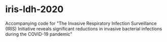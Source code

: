 # iris-ldh-2020
Accompanying code for "The Invasive Respiratory Infection Surveillance (IRIS) Initiative reveals significant reductions in invasive bacterial infections during the COVID-19 pandemic"

